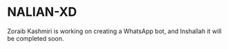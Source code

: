 # NALIAN-XD
Zoraib Kashmiri is working on creating a WhatsApp bot, and Inshallah it will be completed soon.
